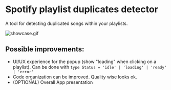 # Spotify playlist duplicates detector

A tool for detecting duplicated songs within your playlists.

![showcase.gif](showcase.gif)

## Possible improvements:

- UI/UX experience for the popup (show "loading" when clicking on a playlist). Can be done with `type Status = 'idle' | 'loading' | 'ready' | 'error'`
- Code organization can be improved. Quality wise looks ok.
- (OPTIONAL) Overall App presentation
